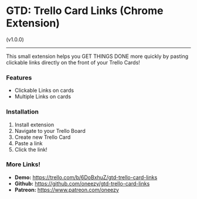 # GTD: Trello Card Links (Chrome Extension)
(v1.0.0)

-----

This small extension helps you GET THINGS DONE more quickly by pasting clickable links directly on the front of your Trello Cards!  

### Features
- Clickable Links on cards
- Multiple Links on cards

### Installation 
1. Install extension
2. Navigate to your Trello Board
3. Create new Trello Card
4. Paste a link 
5. Click the link!

### More Links!

- **Demo:** https://trello.com/b/6DoBxhuZ/gtd-trello-card-links
- **Github:** https://github.com/oneezy/gtd-trello-card-links
- **Patreon:** https://www.patreon.com/oneezy